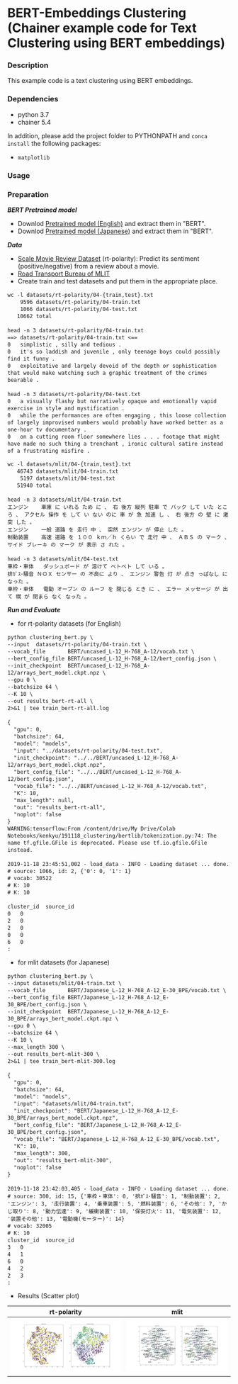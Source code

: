 # BERT-Embeddings Clustering (Chainer example code for Text Clustering using BERT embeddings)

### Description

This example code is a text clustering using BERT embeddings.

### Dependencies
- python 3.7
- chainer 5.4

In addition, please add the project folder to PYTHONPATH and `conca install` the following packages:
- `matplotlib`

### Usage ###

### Preparation ###

***BERT Pretrained model***

  - Downlod [Pretrained model (English)](https://github.com/google-research/bert) and extract them in "BERT".
  - Downlod [Pretrained model (Japanese)](http://nlp.ist.i.kyoto-u.ac.jp/DLcounter/lime.cgi?down=http://nlp.ist.i.kyoto-u.ac.jp/nl-resource/JapaneseBertPretrainedModel/Japanese_L-12_H-768_A-12_E-30_BPE.zip&name=Japanese_L-12_H-768_A-12_E-30_BPE.zip) and extract them in "BERT".

***Data***

  - [Scale Movie Review Dataset](https://www.cs.cornell.edu/people/pabo/movie-review-data/) (rt-polarity): Predict its sentiment (positive/negative) from a review about a movie.
  - [Road Transport Bureau of MLIT](http://carinf.mlit.go.jp/jidosha/carinf/opn/index.html)
  - Create train and test datasets and put them in the appropriate place.

```
wc -l datasets/rt-polarity/04-{train,test}.txt
    9596 datasets/rt-polarity/04-train.txt
    1066 datasets/rt-polarity/04-test.txt
   10662 total

head -n 3 datasets/rt-polarity/04-train.txt
==> datasets/rt-polarity/04-train.txt <==
0	simplistic , silly and tedious .
0	it's so laddish and juvenile , only teenage boys could possibly find it funny .
0	exploitative and largely devoid of the depth or sophistication that would make watching such a graphic treatment of the crimes bearable .

head -n 3 datasets/rt-polarity/04-test.txt
0	a visually flashy but narratively opaque and emotionally vapid exercise in style and mystification .
0	while the performances are often engaging , this loose collection of largely improvised numbers would probably have worked better as a one-hour tv documentary .
0	on a cutting room floor somewhere lies . . . footage that might have made no such thing a trenchant , ironic cultural satire instead of a frustrating misfire .
```

```
wc -l datasets/mlit/04-{train,test}.txt
   46743 datasets/mlit/04-train.txt
    5197 datasets/mlit/04-test.txt
   51940 total

head -n 3 datasets/mlit/04-train.txt
エンジン	車庫 に いれる ため に 、 右 後方 縦列 駐車 で バック して いた ところ 、 アクセル 操作 を して い ない のに 車 が 急 加速 し 、 右 後方 の 壁 に 激突 した 。
エンジン	一般 道路 を 走行 中 、 突然 エンジン が 停止 した 。
制動装置	高速 道路 を １００ ｋｍ／ｈ くらい で 走行 中 、 ＡＢＳ の マーク 、 サイド ブレーキ の マーク が 表示 さ れた 。

head -n 3 datasets/mlit/04-test.txt
車枠・車体	ダッシュボード が 溶けて ベトベト して いる 。
排ｶﾞｽ･騒音	ＮＯＸ センサー の 不良に より 、 エンジン 警告 灯 が 点き っぱなし に なった 。
車枠・車体	電動 オープン の ルーフ を 閉じる とき に 、 エラー メッセージ が 出て 幌 が 閉まら なく なった 。
```

***Run and Evaluate***

- for rt-polarity datasets (for English)

```
python clustering_bert.py \
--input  datasets/rt-polarity/04-train.txt \
--vocab_file       BERT/uncased_L-12_H-768_A-12/vocab.txt \
--bert_config_file BERT/uncased_L-12_H-768_A-12/bert_config.json \
--init_checkpoint  BERT/uncased_L-12_H-768_A-12/arrays_bert_model.ckpt.npz \
--gpu 0 \
--batchsize 64 \
--K 10 \
--out results_bert-rt-all \
2>&1 | tee train_bert-rt-all.log

{
  "gpu": 0,
  "batchsize": 64,
  "model": "models",
  "input": "../datasets/rt-polarity/04-test.txt",
  "init_checkpoint": "../../BERT/uncased_L-12_H-768_A-12/arrays_bert_model.ckpt.npz",
  "bert_config_file": "../../BERT/uncased_L-12_H-768_A-12/bert_config.json",
  "vocab_file": "../../BERT/uncased_L-12_H-768_A-12/vocab.txt",
  "K": 10,
  "max_length": null,
  "out": "results_bert-rt-all",
  "noplot": false
}
WARNING:tensorflow:From /content/drive/My Drive/Colab Notebooks/kenkyu/191118_clustering/bertlib/tokenization.py:74: The name tf.gfile.GFile is deprecated. Please use tf.io.gfile.GFile instead.

2019-11-18 23:45:51,002 - load_data - INFO - Loading dataset ... done.
# source: 1066, id: 2, {'0': 0, '1': 1}
# vocab: 30522
# K: 10
# K: 10

cluster_id	source_id
0	0
2	0
2	0
0	0
6	0
:
```

- for mlit datasets (for Japanese)

```
python clustering_bert.py \
--input datasets/mlit/04-train.txt \
--vocab_file       BERT/Japanese_L-12_H-768_A-12_E-30_BPE/vocab.txt \
--bert_config_file BERT/Japanese_L-12_H-768_A-12_E-30_BPE/bert_config.json \
--init_checkpoint  BERT/Japanese_L-12_H-768_A-12_E-30_BPE/arrays_bert_model.ckpt.npz \
--gpu 0 \
--batchsize 64 \
--K 10 \
--max_length 300 \
--out results_bert-mlit-300 \
2>&1 | tee train_bert-mlit-300.log

{
  "gpu": 0,
  "batchsize": 64,
  "model": "models",
  "input": "datasets/mlit/04-train.txt",
  "init_checkpoint": "BERT/Japanese_L-12_H-768_A-12_E-30_BPE/arrays_bert_model.ckpt.npz",
  "bert_config_file": "BERT/Japanese_L-12_H-768_A-12_E-30_BPE/bert_config.json",
  "vocab_file": "BERT/Japanese_L-12_H-768_A-12_E-30_BPE/vocab.txt",
  "K": 10,
  "max_length": 300,
  "out": "results_bert-mlit-300",
  "noplot": false
}

2019-11-18 23:42:03,405 - load_data - INFO - Loading dataset ... done.
# source: 300, id: 15, {'車枠・車体': 0, '排ｶﾞｽ･騒音': 1, '制動装置': 2, 'エンジン': 3, '走行装置': 4, '乗車装置': 5, '燃料装置': 6, 'その他': 7, 'かじ取り': 8, '動力伝達': 9, '緩衝装置': 10, '保安灯火': 11, '電気装置': 12, '装置その他': 13, '電動機(モーター)': 14}
# vocab: 32005
# K: 10
cluster_id	source_id
3	0
4	1
6	0
4	2
2	3
:
```

- Results (Scatter plot)

|rt-polarity|mlit| 
|---|---|
![](results/results_bert-rt-all.png)|![](results/results_bert-mlit-300.png)
